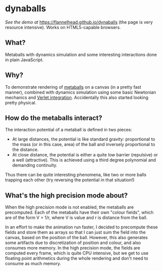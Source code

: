 dynaballs
=========

*See the demo at* https://flannelhead.github.io/dynaballs
(the page is very resource intensive). Works on HTML5-capable browsers.

What?
-----
Metaballs with dynamics simulation and some interesting interactions
done in plain JavaScript.

Why?
----
To demonstrate rendering of [metaballs](https://en.wikipedia.org/wiki/Metaballs)
on a canvas (in a pretty fast manner), combined with dynamics simulation using
some basic Newtonian mechanics and
[Verlet integration](https://en.wikipedia.org/wiki/Verlet_integration).
Accidentally this also started looking pretty physical.

How do the metaballs interact?
------------------------------
The interaction potential of a metaball is defined in two pieces:

- At large distances, the potential is like standard gravity: proportional to
  the mass (or in this case, area) of the ball and inversely proportional to the
  distance.
- At close distance, the potential is either a quite low barrier (repulsive)
  or a well (attractive). This is achieved using a third degree polynomial and
  demanding continuity.

Thus there can be quite interesting phenomena, like two or more balls trapping
each other (try reversing the potential in that situation!)

What's the high precision mode about?
-------------------------------------
When the high precision mode is not enabled, the metaballs are precomputed.
Each of the metaballs have their own "colour fields", which are of the form V =
1/r, where V is value and r is distance from the ball.

In an effort to make the
animation run faster, I decided to precompute these fields and store them as
arrays so that I can just
sum the field into the canvas, based on the position of the ball. However, this
also generates some artifacts due to discretization of position and colour, and
also consumes more memory. In the high precision mode, the fields are computed
every frame, which is quite CPU intensive, but we get to use floating point
arithmetics during the whole rendering and don't need to consume as much memory.

